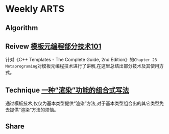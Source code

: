 # Weekly ARTS

## Algorithm

## Reivew [模板元编程部分技术101](Metaprogramming101.md)

针对《C++ Templates - The Complete Guide, 2nd Edition》的`Chapter 23 Metaprograming`对模板元编程技术进行了讲解,在这里总结出部分技术及其使用方式。

## Technique [一种“渲染”功能的组合式写法](RenderImpl.md)

通过模板技术,仅仅为基本类型提供“渲染”方法,对于基本类型组合出的其它类型免去提供“渲染”方法的烦恼。

## Share